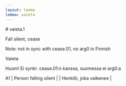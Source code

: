 ```yaml
---
layout: lemma
lemma: vaieta
---
```


<div class="sense">
# <span class="sensename">vaieta.1</span>

<span class="description">Fall silent, cease</span>

Note: not in sync with cease.01, no arg0 in Finnish

<span class="description">Vaieta</span>

Huom! Ei synkr. cease.01:n kanssa, suomessa ei arg0:a

A1 | Person falling silent |   | Henkilö, joka vaikenee |  

</div>

